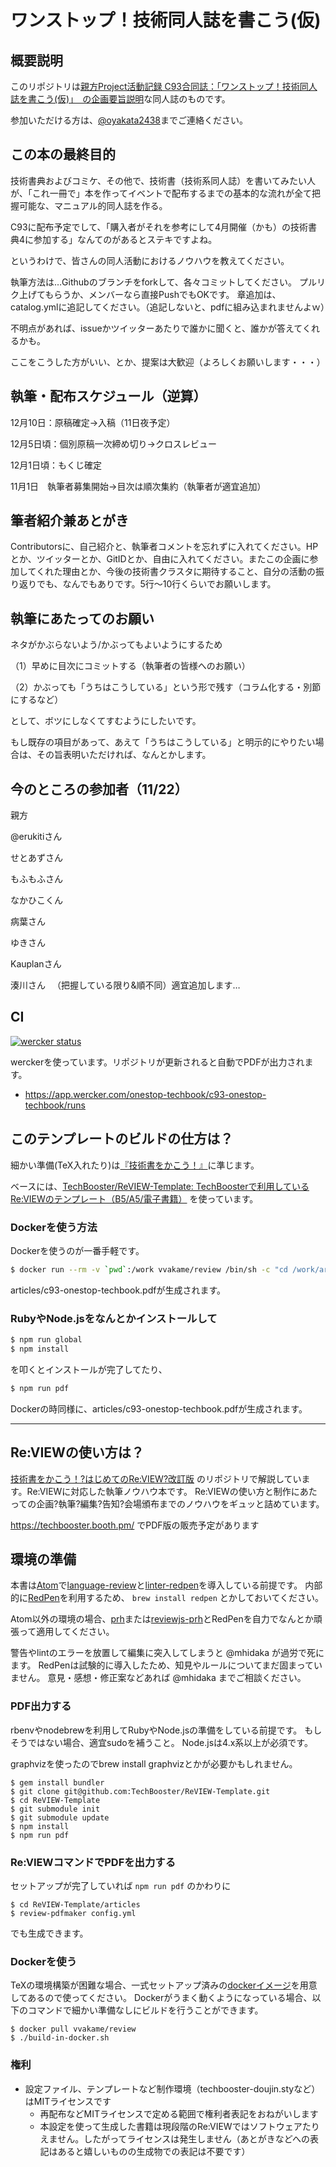 # ワンストップ！技術同人誌を書こう(仮)

## 概要説明
このリポジトリは[親方Project活動記録 C93合同誌：「ワンストップ！技術同人誌を書こう\(仮\)」　の企画要旨説明](http://oyakata2.blog104.fc2.com/blog-entry-13.html)な同人誌のものです。

参加いただける方は、[@oyakata2438](https://twitter.com/oyakata2438)までご連絡ください。

## この本の最終目的
技術書典およびコミケ、その他で、技術書（技術系同人誌）を書いてみたい人が、「これ一冊で」本を作ってイベントで配布するまでの基本的な流れが全て把握可能な、マニュアル的同人誌を作る。

C93に配布予定でして、「購入者がそれを参考にして4月開催（かも）の技術書典4に参加する」なんてのがあるとステキですよね。

というわけで、皆さんの同人活動におけるノウハウを教えてください。

執筆方法は…Githubのブランチをforkして、各々コミットしてください。
プルリク上げてもらうか、メンバーなら直接PushでもOKです。
章追加は、catalog.ymlに追記してください。（追記しないと、pdfに組み込まれませんよｗ）

不明点があれば、issueかツイッターあたりで誰かに聞くと、誰かが答えてくれるかも。

ここをこうした方がいい、とか、提案は大歓迎（よろしくお願いします・・・）

## 執筆・配布スケジュール（逆算）
12月10日：原稿確定→入稿（11日夜予定）

12月5日頃：個別原稿一次締め切り→クロスレビュー

12月1日頃：もくじ確定

11月1日　執筆者募集開始→目次は順次集約（執筆者が適宜追加）

## 筆者紹介兼あとがき
Contributorsに、自己紹介と、執筆者コメントを忘れずに入れてください。HPとか、ツイッターとか、GitIDとか、自由に入れてください。またこの企画に参加してくれた理由とか、今後の技術書クラスタに期待すること、自分の活動の振り返りでも、なんでもありです。5行～10行くらいでお願いします。

## 執筆にあたってのお願い
ネタがかぶらないよう/かぶってもよいようにするため

（1）早めに目次にコミットする（執筆者の皆様へのお願い）

（2）かぶっても「うちはこうしている」という形で残す（コラム化する・別節にするなど）

として、ボツにしなくてすむようにしたいです。

もし既存の項目があって、あえて「うちはこうしている」と明示的にやりたい場合は、その旨表明いただければ、なんとかします。

## 今のところの参加者（11/22）

親方

@erukitiさん

せとあずさん

もふもふさん

なかひこくん

病葉さん

ゆきさん

Kauplanさん

湊川さん
　（把握している限り&順不同）適宜追加します…

## CI

[![wercker status](https://app.wercker.com/status/7193689c89e58981853142a1e3d685b1/s/master "wercker status")](https://app.wercker.com/project/byKey/7193689c89e58981853142a1e3d685b1)

werckerを使っています。リポジトリが更新されると自動でPDFが出力されます。

* https://app.wercker.com/onestop-techbook/c93-onestop-techbook/runs

## このテンプレートのビルドの仕方は？

細かい準備(TeX入れたり)は[『技術書をかこう！』](https://github.com/TechBooster/C89-FirstStepReVIEW-v2)に準じます。

ベースには、[TechBooster/ReVIEW\-Template: TechBoosterで利用しているRe:VIEWのテンプレート（B5/A5/電子書籍）](https://github.com/TechBooster/ReVIEW-Template) を使っています。


### Dockerを使う方法

Dockerを使うのが一番手軽です。

```sh
$ docker run --rm -v `pwd`:/work vvakame/review /bin/sh -c "cd /work/articles ; review-pdfmaker config.yml"
```

articles/c93-onestop-techbook.pdfが生成されます。

### RubyやNode.jsをなんとかインストールして

```sh
$ npm run global
$ npm install
```

を叩くとインストールが完了してたり、

```sh
$ npm run pdf
```

Dockerの時同様に、articles/c93-onestop-techbook.pdfが生成されます。

-----

## Re:VIEWの使い方は？

[技術書をかこう！?はじめてのRe:VIEW?改訂版](https://github.com/TechBooster/C89-FirstStepReVIEW-v2)
のリポジトリで解説しています。Re:VIEWに対応した執筆ノウハウ本です。
Re:VIEWの使い方と制作にあたっての企画?執筆?編集?告知?会場頒布までのノウハウをギュッと詰めています。

https://techbooster.booth.pm/ でPDF版の販売予定があります

## 環境の準備

本書は[Atom](https://atom.io/)で[language-review](https://atom.io/packages/language-review)と[linter-redpen](https://atom.io/packages/linter-redpen)を導入している前提です。
内部的に[RedPen](http://redpen.cc/)を利用するため、 `brew install redpen` とかしておいてください。

Atom以外の環境の場合、[prh](https://github.com/vvakame/prh)または[reviewjs-prh](https://github.com/vvakame/reviewjs-prh)とRedPenを自力でなんとか頑張って適用してください。

警告やlintのエラーを放置して編集に突入してしまうと @mhidaka が過労で死にます。
RedPenは試験的に導入したため、知見やルールについてまだ固まっていません。
意見・感想・修正案などあれば @mhidaka までご相談ください。

### PDF出力する

rbenvやnodebrewを利用してRubyやNode.jsの準備をしている前提です。
もしそうではない場合、適宜sudoを補うこと。
Node.jsは4.x系以上が必須です。

graphvizを使ったのでbrew install graphvizとかが必要かもしれません。

```
$ gem install bundler
$ git clone git@github.com:TechBooster/ReVIEW-Template.git
$ cd ReVIEW-Template
$ git submodule init
$ git submodule update
$ npm install
$ npm run pdf
```

### Re:VIEWコマンドでPDFを出力する

セットアップが完了していれば `npm run pdf` のかわりに
```
$ cd ReVIEW-Template/articles
$ review-pdfmaker config.yml
```

でも生成できます。

### Dockerを使う

TeXの環境構築が困難な場合、一式セットアップ済みの[dockerイメージ](https://registry.hub.docker.com/u/vvakame/review/)を用意してあるので使ってください。
Dockerがうまく動くようになっている場合、以下のコマンドで細かい準備なしにビルドを行うことができます。

```
$ docker pull vvakame/review
$ ./build-in-docker.sh
```

### 権利

 * 設定ファイル、テンプレートなど制作環境（techbooster-doujin.styなど）はMITライセンスです
   * 再配布などMITライセンスで定める範囲で権利者表記をおねがいします
   * 本設定を使って生成した書籍は現段階のRe:VIEWではソフトウェアたりえません。したがってライセンスは発生しません（あとがきなどへの表記はあると嬉しいものの生成物での表記は不要です）
